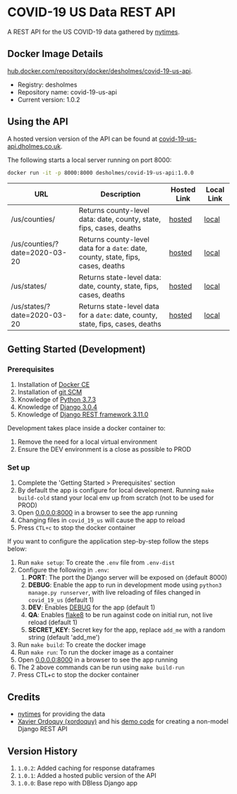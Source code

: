 # COVID-19 US Data REST API

A REST API for the US COVID-19 data gathered by [nytimes](https://github.com/nytimes/covid-19-data).

## Docker Image Details

[hub.docker.com/repository/docker/desholmes/covid-19-us-api](https://hub.docker.com/repository/docker/desholmes/covid-19-us-api).

* Registry: desholmes
* Repository name: covid-19-us-api
* Current version: 1.0.2

## Using the API

A hosted version version of the API can be found at [covid-19-us-api.dholmes.co.uk](https://covid-19-us-api.dholmes.co.uk).

The following starts a local server running on port 8000:

```bash
docker run -it -p 8000:8000 desholmes/covid-19-us-api:1.0.0
```

| URL | Description | Hosted Link | Local Link |
| --- | --- | --- | --- |
| /us/counties/ | Returns county-level data: date, county, state, fips, cases, deaths | [hosted](https://covid-19-us-api.dholmes.co.uk/us/counties/) | [local](http://0.0.0.0:8000/us/counties/) |
| /us/counties/?date=2020-03-20 | Returns county-level data for a `date`: date, county, state, fips, cases, deaths | [hosted](https://covid-19-us-api.dholmes.co.uk/us/counties/?date=2020-03-20) | [local](http://0.0.0.0:8000/us/counties/?date=2020-03-20) |
| /us/states/ | Returns state-level data: date, county, state, fips, cases, deaths | [hosted](https://covid-19-us-api.dholmes.co.uk/us/states/) | [local](http://0.0.0.0:8000/us/states/) |
| /us/states/?date=2020-03-20 | Returns  state-level data for a `date`: date, county, state, fips, cases, deaths | [hosted](https://covid-19-us-api.dholmes.co.uk/us/states/?date=2020-03-20) |[local](http://0.0.0.0:8000/us/states/?date=2020-03-20) |

## Getting Started (Development)

### Prerequisites

1. Installation of [Docker CE](https://store.docker.com/search?type=edition&offering=community)
1. Installation of [git SCM](https://git-scm.com/downloads)
1. Knowledge of [Python 3.7.3](https://www.python.org/downloads/)
1. Knowledge of [Django 3.0.4](https://www.djangoproject.com/)
1. Knowledge of [Django REST framework 3.11.0](https://www.django-rest-framework.org/)

Development takes place inside a docker container to:

1. Remove the need for a local virtual environment
1. Ensure the DEV environment is a close as possible to PROD

### Set up

1. Complete the 'Getting Started > Prerequisites' section
1. By default the app is configure for local development. Running `make build-cold` stand your local env up from scratch (not to be used for PROD)
1. Open [0.0.0.0:8000](http://0.0.0.0:8000/) in a browser to see the app running
1. Changing files in `covid_19_us` will cause the app to reload
1. Press `CTL+c` to stop the docker container

If you want to configure the application step-by-step follow the steps below:

1. Run `make setup`: To create the `.env` file from `.env-dist`
1. Configure the following in `.env`:
    1. **PORT**: The port the Django server will be exposed on (default 8000)
    1. **DEBUG**: Enable the app to run in development mode using `python3 manage.py runserver`, with live reloading of files changed in `covid_19_us` (default 1)
    1. **DEV**: Enables [DEBUG](https://docs.djangoproject.com/en/3.0/howto/deployment/checklist/) for the app (default 1)
    1. **QA**: Enables [flake8](https://pypi.org/project/flake8/) to be run against code on initial run, not live reload (default 1)
    1. **SECRET_KEY**: Secret key for the app, replace `add_me` with a random string (default 'add_me')
1. Run `make build`: To create the docker image
1. Run `make run`: To run the docker image as a container
1. Open [0.0.0.0:8000](http://0.0.0.0:8000/) in a browser to see the app running
1. The 2 above commands can be run using `make build-run`
1. Press CTL+c to stop the docker container

## Credits

* [nytimes](https://github.com/nytimes/covid-19-data) for providing the data
* [Xavier Ordoquy (xordoquy)](https://medium.com/django-rest-framework/django-rest-framework-viewset-when-you-don-t-have-a-model-335a0490ba6f) and his [demo code](https://github.com/linovia/drf-demo) for creating a non-model Django REST API

## Version History

1. `1.0.2`: Added caching for response dataframes
1. `1.0.1`: Added a hosted public version of the API
1. `1.0.0`: Base repo with DBless Django app

